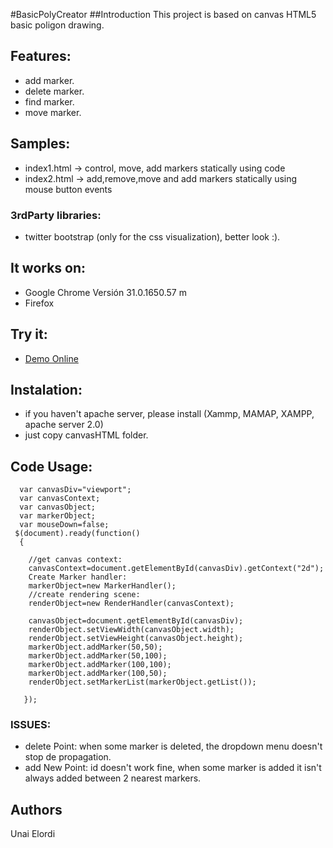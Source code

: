 #BasicPolyCreator
##Introduction
This project is based on canvas HTML5 basic poligon drawing. 

## Features: 

* add marker. 
* delete marker.
* find marker. 
* move marker. 

## Samples: 

* index1.html -> control, move, add markers statically using code
* index2.html -> add,remove,move and add markers statically using mouse button events

### 3rdParty libraries: 

* twitter bootstrap (only for the css visualization), better look :).



## It works on: 
- Google Chrome Versión 31.0.1650.57 m 
- Firefox

## Try it:
- [Demo Online](https://cdn.rawgit.com/uelordi01/basicpolycreator/master/index.html)

## Instalation: 
* if you haven't apache server, please install (Xammp, MAMAP, XAMPP, apache server 2.0)
* just copy canvasHTML folder. 

## Code Usage:

```
  var canvasDiv="viewport";
  var canvasContext;
  var canvasObject;
  var markerObject; 
  var mouseDown=false;
 $(document).ready(function()
  {
  
  	//get canvas context:
	canvasContext=document.getElementById(canvasDiv).getContext("2d");
	Create Marker handler:
	markerObject=new MarkerHandler();
	//create rendering scene:
	renderObject=new RenderHandler(canvasContext);
	
	canvasObject=document.getElementById(canvasDiv);
	renderObject.setViewWidth(canvasObject.width);
	renderObject.setViewHeight(canvasObject.height);
	markerObject.addMarker(50,50);
	markerObject.addMarker(50,100);
	markerObject.addMarker(100,100);
	markerObject.addMarker(100,50);
	renderObject.setMarkerList(markerObject.getList()); 

   });
```
### ISSUES:
* delete Point: when some marker is deleted, the dropdown menu doesn't stop de propagation.
* add New Point: id doesn't work fine, when some marker is added it isn't always added between 2 nearest markers.
## Authors
Unai Elordi
